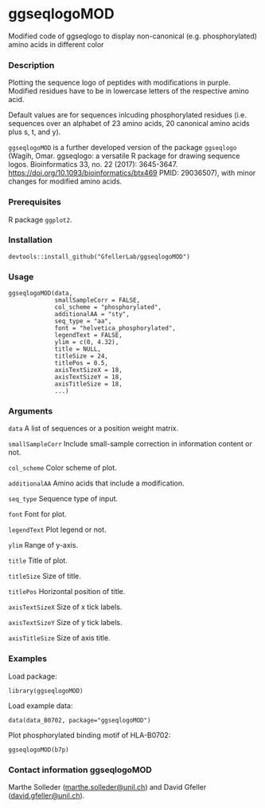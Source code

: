 # ggseqlogoMOD

Modified code of ggseqlogo to display non-canonical (e.g. phosphorylated) amino acids in different color


### Description
 
Plotting the sequence logo of peptides with modifications in purple. Modified residues have to be in lowercase letters of the respective amino acid. 

Default values are for sequences inlcuding phosphorylated residues (i.e. sequences over an alphabet of 23 amino acids, 20 canonical amino acids plus s, t, and y).

```ggseqlogoMOD``` is a further developed version of the package ```ggseqlogo``` (Wagih, Omar. ggseqlogo: a versatile R package for drawing sequence logos. Bioinformatics 33, no. 22 (2017): 3645-3647. https://doi.org/10.1093/bioinformatics/btx469 PMID: 29036507), with minor changes for modified amino acids.


### Prerequisites
R package ```ggplot2```.


### Installation

```devtools::install_github("GfellerLab/ggseqlogoMOD")```


### Usage

```
ggseqlogoMOD(data, 
             smallSampleCorr = FALSE,
             col_scheme = "phosphorylated",
             additionalAA = "sty", 
             seq_type = "aa", 
             font = "helvetica_phosphorylated",
             legendText = FALSE, 
             ylim = c(0, 4.32), 
             title = NULL,
             titleSize = 24, 
             titlePos = 0.5,
             axisTextSizeX = 18, 
             axisTextSizeY = 18,
             axisTitleSize = 18, 
             ...)
```


### Arguments

```data```            A list of sequences or a position weight matrix.

```smallSampleCorr``` Include small-sample correction in information content or not.

```col_scheme```      Color scheme of plot.

```additionalAA```    Amino acids that include a modification.

```seq_type```        Sequence type of input.

```font```            Font for plot.

```legendText```      Plot legend or not.

```ylim```          Range of y-axis.

```title```       Title of plot.

```titleSize```       Size of title.

```titlePos```       Horizontal position of title.

```axisTextSizeX```   Size of x tick labels.

```axisTextSizeY```   Size of y tick labels.

```axisTitleSize```   Size of axis title.


### Examples

Load package:
```
library(ggseqlogoMOD)
```

Load example data:
```
data(data_B0702, package="ggseqlogoMOD")
```

Plot phosphorylated binding motif of HLA-B0702:
```
ggseqlogoMOD(b7p)
```


### Contact information ggseqlogoMOD

Marthe Solleder (marthe.solleder@unil.ch) and David Gfeller (david.gfeller@unil.ch).

